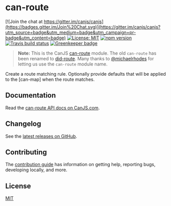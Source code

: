 # can-route

[![Join the chat at https://gitter.im/canjs/canjs](https://badges.gitter.im/Join%20Chat.svg)](https://gitter.im/canjs/canjs?utm_source=badge&utm_medium=badge&utm_campaign=pr-badge&utm_content=badge)
[![License: MIT](https://img.shields.io/badge/license-MIT-blue.svg)](https://github.com/canjs/can-route/blob/master/LICENSE.md)
[![npm version](https://badge.fury.io/js/can-route.svg)](https://www.npmjs.com/package/can-route)
[![Travis build status](https://travis-ci.org/canjs/can-route.svg?branch=master)](https://travis-ci.org/canjs/can-route)
[![Greenkeeper badge](https://badges.greenkeeper.io/canjs/can-route.svg)](https://greenkeeper.io/)

> __Note:__ This is the CanJS [can-route](https://github.com/canjs/can-route) module. The old `can-route` has been renamed to [did-route](https://www.npmjs.com/package/did-route). Many thanks to [@michaelrhodes](https://github.com/michaelrhodes) for letting us use the `can-route` module name.

Create a route matching rule. Optionally provide defaults that will be applied to the [can-map] when the route matches.

## Documentation

Read the [can-route API docs on CanJS.com](https://canjs.com/doc/can-route.html).

## Changelog

See the [latest releases on GitHub](https://github.com/canjs/can-route/releases).

## Contributing

The [contribution guide](https://github.com/canjs/can-route/blob/master/CONTRIBUTING.md) has information on getting help, reporting bugs, developing locally, and more.

## License

[MIT](https://github.com/canjs/can-route/blob/master/LICENSE.md)

